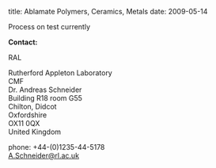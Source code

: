 title: Ablamate Polymers, Ceramics, Metals
date: 2009-05-14  

Process on test currently
<!--break-->
__Contact:__

RAL

Rutherford Appleton Laboratory  
CMF   
Dr. Andreas Schneider  
Building R18 room G55   
Chilton, Didcot  
Oxfordshire   
OX11 0QX   
United Kingdom  

phone: +44-(0)1235-44-5178  
A.Schneider@rl.ac.uk
